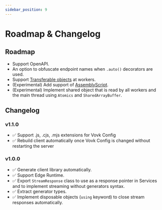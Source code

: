 ```yaml
---
sidebar_position: 9
---
```


# Roadmap & Changelog

## Roadmap

- Support OpenAPI.
- An option to obfuscate endpoint names when `.auto()` decorators are used.
- Support [Transferable objects](https://developer.mozilla.org/en-US/docs/Web/API/Web_Workers_API/Transferable_objects) at workers.
- (Experimental) Add support of [AssemblyScript](https://www.assemblyscript.org/).
- (Experimental) Implement shared object that is read by all workers and the main thread using `Atomics` and `SharedArrayBuffer`.

## Changelog

### v1.1.0

- ✅ Support .js, .cjs, .mjs extensions for Vovk Config
- ✅ Rebuild client automatically once Vovk Config is changed without restarting the server

### v1.0.0

- ✅ Generate client library automatically.
- ✅ Support Edge Runtime.
- ✅ Export `StreamResponse` class to use as a response pointer in Services and to implement streaming without generators syntax.
- ✅ Extract generator types.
- ✅ Implement disposable objects (`using` keyword) to close stream responses automatically.

